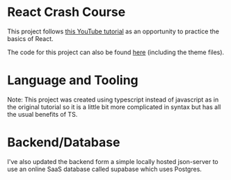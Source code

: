 # React Crash Course

This project follows [this YouTube tutorial](https://youtu.be/LDB4uaJ87e0) as an opportunity to practice the basics of React.

The code for this project can also be found [here](https://github.com/bradtraversy/react-crash-2024) (including the theme files).

# Language and Tooling

Note: This project was created using typescript instead of javascript as in the original tutorial so it is a little bit more complicated in syntax but has all the usual benefits of TS.

# Backend/Database

I've also updated the backend form a simple locally hosted json-server to use an online SaaS database called supabase which uses Postgres.
